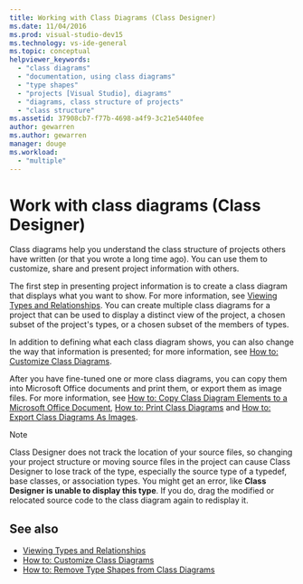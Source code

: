 ```yaml
---
title: Working with Class Diagrams (Class Designer)
ms.date: 11/04/2016
ms.prod: visual-studio-dev15
ms.technology: vs-ide-general
ms.topic: conceptual
helpviewer_keywords:
  - "class diagrams"
  - "documentation, using class diagrams"
  - "type shapes"
  - "projects [Visual Studio], diagrams"
  - "diagrams, class structure of projects"
  - "class structure"
ms.assetid: 37908cb7-f77b-4698-a4f9-3c21e5440fee
author: gewarren
ms.author: gewarren
manager: douge
ms.workload:
  - "multiple"
---
```

# Work with class diagrams (Class Designer)

Class diagrams help you understand the class structure of projects others have written (or that you wrote a long time ago). You can use them to customize, share and present project information with others.

The first step in presenting project information is to create a class diagram that displays what you want to show. For more information, see [Viewing Types and Relationships](viewing-types-and-relationships.md). You can create multiple class diagrams for a project that can be used to display a distinct view of the project, a chosen subset of the project's types, or a chosen subset of the members of types.

In addition to defining what each class diagram shows, you can also change the way that information is presented; for more information, see [How to: Customize Class Diagrams](how-to-customize-class-diagrams.md).

After you have fine-tuned one or more class diagrams, you can copy them into Microsoft Office documents and print them, or export them as image files. For more information, see [How to: Copy Class Diagram Elements to a Microsoft Office Document](how-to-copy-class-diagram-elements-to-a-microsoft-office-document.md), [How to: Print Class Diagrams](how-to-print-class-diagrams.md) and [How to: Export Class Diagrams As Images](how-to-export-class-diagrams-as-images.md).

> [!NOTE]
> Class Designer does not track the location of your source files, so changing your project structure or moving source files in the project can cause Class Designer to lose track of the type, especially the source type of a typedef, base classes, or association types. You might get an error, like **Class Designer is unable to display this type**. If you do, drag the modified or relocated source code to the class diagram again to redisplay it.


## See also

- [Viewing Types and Relationships](viewing-types-and-relationships.md)
- [How to: Customize Class Diagrams](how-to-customize-class-diagrams.md)
- [How to: Remove Type Shapes from Class Diagrams](http://msdn.microsoft.com/ae41897d-d066-4b8c-bb9b-05436e12ff39)